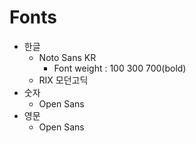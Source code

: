 # Fonts

- 한글
  - Noto Sans KR
    - Font weight : 100 300 700(bold)
  - RIX 모던고딕
- 숫자
  - Open Sans
- 영문
  - Open Sans
